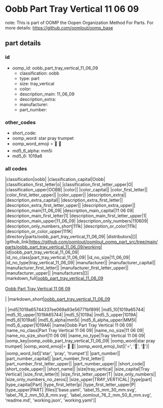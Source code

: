 # Oobb Part Tray Vertical 11 06 09  

note: This is part of OOMP the Oopen Organization Method For Parts. For more details: https://github.com/oomlout/oomp_base

##  part details





### id
* oomp_id: oobb_part_tray_vertical_11_06_09
  * classification: oobb
  * type: part
  * size: tray_vertical
  * color: 
  * description_main: 11_06_09
  * description_extra: 
  * manufacturer: 
  * part_number: 

### other_codes
* short_code: 
* oomp_word: star pray trumpet
* oomp_word_emoji :star: :pray: :trumpet:
* md5_6_alpha: mm5i
* md5_6: 1019a6

### all codes 
|classification|oobb|
|classification_capital|Oobb|
|classification_first_letter|o|
|classification_first_letter_upper|O|
|classification_upper|OOBB|
|color||
|color_capital||
|color_first_letter||
|color_first_letter_upper||
|color_upper||
|description_extra||
|description_extra_capital||
|description_extra_first_letter||
|description_extra_first_letter_upper||
|description_extra_upper||
|description_main|11_06_09|
|description_main_capital|11 06 09|
|description_main_first_letter|1|
|description_main_first_letter_upper|1|
|description_main_upper|11_06_09|
|description_only_numbers|110609|
|description_only_numbers_short|111k|
|description_or_color|111k|
|description_or_color_upper|111K|
|directory|parts/oobb_part_tray_vertical_11_06_09|
|distributors|[]|
|github_link|https://github.com/oomlout/oomlout_oomp_part_src/tree/main/parts/oobb_part_tray_vertical_11_06_09/working|
|id|oobb_part_tray_vertical_11_06_09|
|id_no_class|part_tray_vertical_11_06_09|
|id_no_size|11_06_09|
|id_no_type|tray_vertical_11_06_09|
|manufacturer||
|manufacturer_capital||
|manufacturer_first_letter||
|manufacturer_first_letter_upper||
|manufacturer_upper||
|manufacturers|[]|
|markdown_full|[oobb_part_tray_vertical_11_06_09](https://github.com/oomlout/oomlout_oomp_part_src/tree/main/parts/oobb_part_tray_vertical_11_06_09/working)<br>[](https://github.com/oomlout/oomlout_oomp_part_src/tree/main/parts/oobb_part_tray_vertical_11_06_09/working)<br>[Oobb Part Tray Vertical 11 06 09](https://github.com/oomlout/oomlout_oomp_part_src/tree/main/parts/oobb_part_tray_vertical_11_06_09/working)<br><br>|
|markdown_short|[oobb_part_tray_vertical_11_06_09](https://github.com/oomlout/oomlout_oomp_part_src/tree/main/parts/oobb_part_tray_vertical_11_06_09/working)<br><br>|
|md5|1019a65744337ee069a93e56771bf899|
|md5_10|1019a65744|
|md5_10_upper|1019A65744|
|md5_5|1019a|
|md5_5_upper|1019A|
|md5_6|1019a6|
|md5_6_alpha|mm5i|
|md5_6_alpha_upper|MM5I|
|md5_6_upper|1019A6|
|name|Oobb Part Tray Vertical 11 06 09|
|name_no_class|Part Tray Vertical 11 06 09|
|name_no_size|11 06 09|
|name_no_size_short|11 06 09|
|name_no_type|Tray Vertical 11 06 09|
|oomp_key|oomp_oobb_part_tray_vertical_11_06_09|
|oomp_word|star pray trumpet|
|oomp_word_emoji|:star: :pray: :trumpet:|
|oomp_word_emoji_list|[':star:', ':pray:', ':trumpet:']|
|oomp_word_list|['star', 'pray', 'trumpet']|
|part_number||
|part_number_capital||
|part_number_first_letter||
|part_number_first_letter_upper||
|part_number_upper||
|short_code||
|short_code_upper||
|short_name||
|size|tray_vertical|
|size_capital|Tray Vertical|
|size_first_letter|t|
|size_first_letter_upper|T|
|size_only_numbers||
|size_only_numbers_no_zeros||
|size_upper|TRAY_VERTICAL|
|type|part|
|type_capital|Part|
|type_first_letter|p|
|type_first_letter_upper|P|
|type_upper|PART|
|files|['base.yaml', 'label_15_mm_30_mm.svg', 'label_76_2_mm_50_8_mm.svg', 'label_oomlout_76_2_mm_50_8_mm.svg', 'readme.md', 'working.json', 'working.yaml']|
